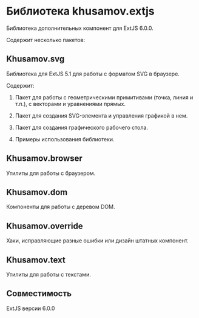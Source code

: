Библиотека khusamov.extjs
=========================

Библиотека дополнительных компонент для ExtJS 6.0.0.

Содержит несколько пакетов:

Khusamov.svg
------------

Библиотека для ExtJS 5.1 для работы с форматом SVG в браузере.

Содержит:

1. Пакет для работы с геометрическими примитивами (точка, линия и т.п.), с векторами и уравнениями прямых.

2. Пакет для создания SVG-элемента и управления графикой в нем.

3. Пакет для создания графического рабочего стола.

4. Примеры использования библиотеки.

Khusamov.browser
----------------

Утилиты для работы с браузером.

Khusamov.dom
------------

Компоненты для работы с деревом DOM.

Khusamov.override
-----------------

Хаки, исправляющие разные ошибки или дизайн штатных компонент.

Khusamov.text
-------------

Утилиты для работы с текстами.

Совместимость
-------------

ExtJS версии 6.0.0
